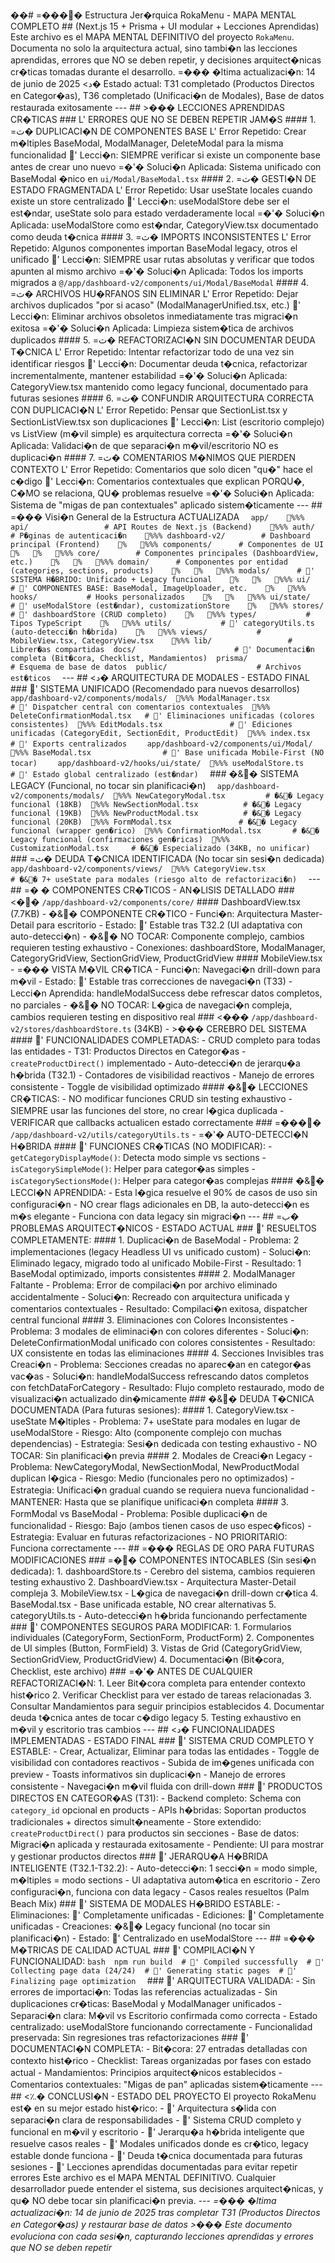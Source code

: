 ��#   =����  E s t r u c t u r a   J e r � r q u i c a   R o k a M e n u   -   M A P A   M E N T A L   C O M P L E T O  
  
 # #   ( N e x t . j s   1 5   +   P r i s m a   +   U I   m o d u l a r   +   L e c c i o n e s   A p r e n d i d a s )  
  
 E s t e   a r c h i v o   e s   e l   * * M A P A   M E N T A L   D E F I N I T I V O * *   d e l   p r o y e c t o   ` R o k a M e n u ` .   D o c u m e n t a   n o   s o l o   l a   a r q u i t e c t u r a   a c t u a l ,   s i n o   t a m b i � n   * * l a s   l e c c i o n e s   a p r e n d i d a s * * ,   * * e r r o r e s   q u e   N O   s e   d e b e n   r e p e t i r * * ,   y   * * d e c i s i o n e s   a r q u i t e c t � n i c a s   c r � t i c a s * *   t o m a d a s   d u r a n t e   e l   d e s a r r o l l o .  
  
 * * =���  � l t i m a   a c t u a l i z a c i � n : * *   1 4   d e   j u n i o   d e   2 0 2 5      
 * * <د�  E s t a d o   a c t u a l : * *   T 3 1   c o m p l e t a d o   ( P r o d u c t o s   D i r e c t o s   e n   C a t e g o r � a s ) ,   T 3 6   c o m p l e t a d o   ( U n i f i c a c i � n   d e   M o d a l e s ) ,   B a s e   d e   d a t o s   r e s t a u r a d a   e x i t o s a m e n t e  
  
 - - -  
  
 # #   >���  L E C C I O N E S   A P R E N D I D A S   C R � T I C A S  
  
 # # #   L'  * * E R R O R E S   Q U E   N O   S E   D E B E N   R E P E T I R   J A M � S * *  
  
 # # # #   * * 1 .   =ث�  D U P L I C A C I � N   D E   C O M P O N E N T E S   B A S E * *  
  
 * * L'  E r r o r   R e p e t i d o : * *   C r e a r   m � l t i p l e s   B a s e M o d a l ,   M o d a l M a n a g e r ,   D e l e t e M o d a l   p a r a   l a   m i s m a   f u n c i o n a l i d a d  
 * * '  L e c c i � n : * *   S I E M P R E   v e r i f i c a r   s i   e x i s t e   u n   c o m p o n e n t e   b a s e   a n t e s   d e   c r e a r   u n o   n u e v o  
 * * =�'�  S o l u c i � n   A p l i c a d a : * *   S i s t e m a   u n i f i c a d o   c o n   B a s e M o d a l   � n i c o   e n   ` u i / M o d a l / B a s e M o d a l . t s x `  
  
 # # # #   * * 2 .   =ث�  G E S T I � N   D E   E S T A D O   F R A G M E N T A D A * *  
  
 * * L'  E r r o r   R e p e t i d o : * *   U s a r   u s e S t a t e   l o c a l e s   c u a n d o   e x i s t e   u n   s t o r e   c e n t r a l i z a d o  
 * * '  L e c c i � n : * *   u s e M o d a l S t o r e   d e b e   s e r   e l   e s t � n d a r ,   u s e S t a t e   s o l o   p a r a   e s t a d o   v e r d a d e r a m e n t e   l o c a l  
 * * =�'�  S o l u c i � n   A p l i c a d a : * *   u s e M o d a l S t o r e   c o m o   e s t � n d a r ,   C a t e g o r y V i e w . t s x   d o c u m e n t a d o   c o m o   d e u d a   t � c n i c a  
  
 # # # #   * * 3 .   =ث�  I M P O R T S   I N C O N S I S T E N T E S * *  
  
 * * L'  E r r o r   R e p e t i d o : * *   A l g u n o s   c o m p o n e n t e s   i m p o r t a n   B a s e M o d a l   l e g a c y ,   o t r o s   e l   u n i f i c a d o  
 * * '  L e c c i � n : * *   S I E M P R E   u s a r   r u t a s   a b s o l u t a s   y   v e r i f i c a r   q u e   t o d o s   a p u n t e n   a l   m i s m o   a r c h i v o  
 * * =�'�  S o l u c i � n   A p l i c a d a : * *   T o d o s   l o s   i m p o r t s   m i g r a d o s   a   ` @ / a p p / d a s h b o a r d - v 2 / c o m p o n e n t s / u i / M o d a l / B a s e M o d a l `  
  
 # # # #   * * 4 .   =ث�  A R C H I V O S   H U � R F A N O S   S I N   E L I M I N A R * *  
  
 * * L'  E r r o r   R e p e t i d o : * *   D e j a r   a r c h i v o s   d u p l i c a d o s   " p o r   s i   a c a s o "   ( M o d a l M a n a g e r U n i f i e d . t s x ,   e t c . )  
 * * '  L e c c i � n : * *   E l i m i n a r   a r c h i v o s   o b s o l e t o s   i n m e d i a t a m e n t e   t r a s   m i g r a c i � n   e x i t o s a  
 * * =�'�  S o l u c i � n   A p l i c a d a : * *   L i m p i e z a   s i s t e m � t i c a   d e   a r c h i v o s   d u p l i c a d o s  
  
 # # # #   * * 5 .   =ث�  R E F A C T O R I Z A C I � N   S I N   D O C U M E N T A R   D E U D A   T � C N I C A * *  
  
 * * L'  E r r o r   R e p e t i d o : * *   I n t e n t a r   r e f a c t o r i z a r   t o d o   d e   u n a   v e z   s i n   i d e n t i f i c a r   r i e s g o s  
 * * '  L e c c i � n : * *   D o c u m e n t a r   d e u d a   t � c n i c a ,   r e f a c t o r i z a r   i n c r e m e n t a l m e n t e ,   m a n t e n e r   e s t a b i l i d a d  
 * * =�'�  S o l u c i � n   A p l i c a d a : * *   C a t e g o r y V i e w . t s x   m a n t e n i d o   c o m o   l e g a c y   f u n c i o n a l ,   d o c u m e n t a d o   p a r a   f u t u r a s   s e s i o n e s  
  
 # # # #   * * 6 .   =ث�  C O N F U N D I R   A R Q U I T E C T U R A   C O R R E C T A   C O N   D U P L I C A C I � N * *  
  
 * * L'  E r r o r   R e p e t i d o : * *   P e n s a r   q u e   S e c t i o n L i s t . t s x   y   S e c t i o n L i s t V i e w . t s x   s o n   d u p l i c a c i o n e s  
 * * '  L e c c i � n : * *   L i s t   ( e s c r i t o r i o   c o m p l e j o )   v s   L i s t V i e w   ( m � v i l   s i m p l e )   e s   a r q u i t e c t u r a   c o r r e c t a  
 * * =�'�  S o l u c i � n   A p l i c a d a : * *   V a l i d a c i � n   d e   q u e   s e p a r a c i � n   m � v i l / e s c r i t o r i o   N O   e s   d u p l i c a c i � n  
  
 # # # #   * * 7 .   =ث�  C O M E N T A R I O S   M � N I M O S   Q U E   P I E R D E N   C O N T E X T O * *  
  
 * * L'  E r r o r   R e p e t i d o : * *   C o m e n t a r i o s   q u e   s o l o   d i c e n   " q u � "   h a c e   e l   c � d i g o  
 * * '  L e c c i � n : * *   C o m e n t a r i o s   c o n t e x t u a l e s   q u e   e x p l i c a n   P O R Q U � ,   C � M O   s e   r e l a c i o n a ,   Q U �   p r o b l e m a s   r e s u e l v e  
 * * =�'�  S o l u c i � n   A p l i c a d a : * *   S i s t e m a   d e   " m i g a s   d e   p a n   c o n t e x t u a l e s "   a p l i c a d o   s i s t e m � t i c a m e n t e  
  
 - - -  
  
 # #   =���  V i s i � n   G e n e r a l   d e   l a   E s t r u c t u r a   A C T U A L I Z A D A  
  
 ` ` `  
 a p p /  
     % % %  a p i /                                   #   A P I   R o u t e s   d e   N e x t . j s   ( B a c k e n d )  
     % % %  a u t h /                                 #   P � g i n a s   d e   a u t e n t i c a c i � n  
     % % %  d a s h b o a r d - v 2 /                 #   D a s h b o a r d   p r i n c i p a l   ( F r o n t e n d )  
     %      % % %  c o m p o n e n t s /             #   C o m p o n e n t e s   d e   U I  
     %      %      % % %  c o r e /                 #   C o m p o n e n t e s   p r i n c i p a l e s   ( D a s h b o a r d V i e w ,   e t c . )  
     %      %      % % %  d o m a i n /             #   C o m p o n e n t e s   p o r   e n t i d a d   ( c a t e g o r i e s ,   s e c t i o n s ,   p r o d u c t s )  
     %      %      % % %  m o d a l s /             #   '  S I S T E M A   H � B R I D O :   U n i f i c a d o   +   L e g a c y   f u n c i o n a l  
     %      %      % % %  u i /                     #   '  C O M P O N E N T E S   B A S E :   B a s e M o d a l ,   I m a g e U p l o a d e r ,   e t c .  
     %      % % %  h o o k s /                       #   H o o k s   p e r s o n a l i z a d o s  
     %      %      % % %  u i / s t a t e /         #   '  u s e M o d a l S t o r e   ( e s t � n d a r ) ,   c u s t o m i z a t i o n S t o r e  
     %      % % %  s t o r e s /                     #   '  d a s h b o a r d S t o r e   ( C R U D   c o m p l e t o )  
     %      % % %  t y p e s /                       #   T i p o s   T y p e S c r i p t  
     %      % % %  u t i l s /                       #   '  c a t e g o r y U t i l s . t s   ( a u t o - d e t e c c i � n   h � b r i d a )  
     %      % % %  v i e w s /                       #   M o b i l e V i e w . t s x ,   C a t e g o r y V i e w . t s x  
     % % %  l i b /                                   #   L i b r e r � a s   c o m p a r t i d a s  
 d o c s /                                             #   '  D o c u m e n t a c i � n   c o m p l e t a   ( B i t � c o r a ,   C h e c k l i s t ,   M a n d a m i e n t o s )  
 p r i s m a /                                         #   E s q u e m a   d e   b a s e   d e   d a t o s  
 p u b l i c /                                         #   A r c h i v o s   e s t � t i c o s  
 ` ` `  
  
 - - -  
  
 # #   <د�  A R Q U I T E C T U R A   D E   M O D A L E S   -   E S T A D O   F I N A L  
  
 # # #   '  * * S I S T E M A   U N I F I C A D O   ( R e c o m e n d a d o   p a r a   n u e v o s   d e s a r r o l l o s ) * *  
  
 ` ` `  
 a p p / d a s h b o a r d - v 2 / c o m p o n e n t s / m o d a l s /  
 % % %  M o d a l M a n a g e r . t s x                             #   '  D i s p a t c h e r   c e n t r a l   c o n   c o m e n t a r i o s   c o n t e x t u a l e s  
 % % %  D e l e t e C o n f i r m a t i o n M o d a l . t s x       #   '  E l i m i n a c i o n e s   u n i f i c a d a s   ( c o l o r e s   c o n s i s t e n t e s )  
 % % %  E d i t M o d a l s . t s x                               #   '  E d i c i o n e s   u n i f i c a d a s   ( C a t e g o r y E d i t ,   S e c t i o n E d i t ,   P r o d u c t E d i t )  
 % % %  i n d e x . t s x                                         #   '  E x p o r t s   c e n t r a l i z a d o s  
 ` ` `  
  
 ` ` `  
 a p p / d a s h b o a r d - v 2 / c o m p o n e n t s / u i / M o d a l /  
 % % %  B a s e M o d a l . t s x                                 #   '  B a s e   u n i f i c a d a   M o b i l e - F i r s t   ( N O   t o c a r )  
 ` ` `  
  
 ` ` `  
 a p p / d a s h b o a r d - v 2 / h o o k s / u i / s t a t e /  
 % % %  u s e M o d a l S t o r e . t s                           #   '  E s t a d o   g l o b a l   c e n t r a l i z a d o   ( e s t � n d a r )  
 ` ` `  
  
 # # #   �&�  * * S I S T E M A   L E G A C Y   ( F u n c i o n a l ,   n o   t o c a r   s i n   p l a n i f i c a c i � n ) * *  
  
 ` ` `  
 a p p / d a s h b o a r d - v 2 / c o m p o n e n t s / m o d a l s /  
 % % %  N e w C a t e g o r y M o d a l . t s x                   #   �&�  L e g a c y   f u n c i o n a l   ( 1 8 K B )  
 % % %  N e w S e c t i o n M o d a l . t s x                     #   �&�  L e g a c y   f u n c i o n a l   ( 1 9 K B )  
 % % %  N e w P r o d u c t M o d a l . t s x                     #   �&�  L e g a c y   f u n c i o n a l   ( 2 0 K B )  
 % % %  F o r m M o d a l . t s x                               #   �&�  L e g a c y   f u n c i o n a l   ( w r a p p e r   g e n � r i c o )  
 % % %  C o n f i r m a t i o n M o d a l . t s x               #   �&�  L e g a c y   f u n c i o n a l   ( c o n f i r m a c i o n e s   g e n � r i c a s )  
 % % %  C u s t o m i z a t i o n M o d a l . t s x           #   �&�  E s p e c i a l i z a d o   ( 3 4 K B ,   n o   u n i f i c a r )  
 ` ` `  
  
 # # #   =ث�  * * D E U D A   T � C N I C A   I D E N T I F I C A D A   ( N o   t o c a r   s i n   s e s i � n   d e d i c a d a ) * *  
  
 ` ` `  
 a p p / d a s h b o a r d - v 2 / c o m p o n e n t s / v i e w s /  
 % % %  C a t e g o r y V i e w . t s x                           #   �&�  7 +   u s e S t a t e   p a r a   m o d a l e s   ( r i e s g o   a l t o   d e   r e f a c t o r i z a c i � n )  
 ` ` `  
  
 - - -  
  
 # #   =��  C O M P O N E N T E S   C R � T I C O S   -   A N � L I S I S   D E T A L L A D O  
  
 # # #   <��  ` / a p p / d a s h b o a r d - v 2 / c o m p o n e n t s / c o r e / `  
  
 # # # #   * * D a s h b o a r d V i e w . t s x * *   ( 7 . 7 K B )   -   �&�  C O M P O N E N T E   C R � T I C O  
  
 -   * * F u n c i � n : * *   A r q u i t e c t u r a   M a s t e r - D e t a i l   p a r a   e s c r i t o r i o  
 -   * * E s t a d o : * *   '  E s t a b l e   t r a s   T 3 2 . 2   ( U I   a d a p t a t i v a   c o n   a u t o - d e t e c c i � n )  
 -   * * �&�  N O   T O C A R : * *   C o m p o n e n t e   c o m p l e j o ,   c a m b i o s   r e q u i e r e n   t e s t i n g   e x h a u s t i v o  
 -   * * C o n e x i o n e s : * *   d a s h b o a r d S t o r e ,   M o d a l M a n a g e r ,   C a t e g o r y G r i d V i e w ,   S e c t i o n G r i d V i e w ,   P r o d u c t G r i d V i e w  
  
 # # # #   * * M o b i l e V i e w . t s x * *   -   =���  V I S T A   M � V I L   C R � T I C A  
  
 -   * * F u n c i � n : * *   N a v e g a c i � n   d r i l l - d o w n   p a r a   m � v i l  
 -   * * E s t a d o : * *   '  E s t a b l e   t r a s   c o r r e c c i o n e s   d e   n a v e g a c i � n   ( T 3 3 )  
 -   * * L e c c i � n   A p r e n d i d a : * *   h a n d l e M o d a l S u c c e s s   d e b e   r e f r e s c a r   d a t o s   c o m p l e t o s ,   n o   p a r c i a l e s  
 -   * * �&�  N O   T O C A R : * *   L � g i c a   d e   n a v e g a c i � n   c o m p l e j a ,   c a m b i o s   r e q u i e r e n   t e s t i n g   e n   d i s p o s i t i v o   r e a l  
  
 # # #   <���  ` / a p p / d a s h b o a r d - v 2 / s t o r e s / d a s h b o a r d S t o r e . t s `   ( 3 4 K B )   -   >���  C E R E B R O   D E L   S I S T E M A  
  
 # # # #   * * '  F U N C I O N A L I D A D E S   C O M P L E T A D A S : * *  
  
 -   C R U D   c o m p l e t o   p a r a   t o d a s   l a s   e n t i d a d e s  
 -   * * T 3 1 :   P r o d u c t o s   D i r e c t o s   e n   C a t e g o r � a s * *   -   ` c r e a t e P r o d u c t D i r e c t ( ) `   i m p l e m e n t a d o  
 -   A u t o - d e t e c c i � n   d e   j e r a r q u � a   h � b r i d a   ( T 3 2 . 1 )  
 -   C o n t a d o r e s   d e   v i s i b i l i d a d   r e a c t i v o s  
 -   M a n e j o   d e   e r r o r e s   c o n s i s t e n t e  
 -   T o g g l e   d e   v i s i b i l i d a d   o p t i m i z a d o  
  
 # # # #   * * �&�  L E C C I O N E S   C R � T I C A S : * *  
  
 -   * * N O   m o d i f i c a r * *   f u n c i o n e s   C R U D   s i n   t e s t i n g   e x h a u s t i v o  
 -   * * S I E M P R E * *   u s a r   l a s   f u n c i o n e s   d e l   s t o r e ,   n o   c r e a r   l � g i c a   d u p l i c a d a  
 -   * * V E R I F I C A R * *   q u e   c a l l b a c k s   a c t u a l i c e n   e s t a d o   c o r r e c t a m e n t e  
  
 # # #   =����  ` / a p p / d a s h b o a r d - v 2 / u t i l s / c a t e g o r y U t i l s . t s `   -   =�'�  A U T O - D E T E C C I � N   H � B R I D A  
  
 # # # #   * * '  F U N C I O N E S   C R � T I C A S   ( N O   M O D I F I C A R ) : * *  
  
 -   ` g e t C a t e g o r y D i s p l a y M o d e ( ) ` :   D e t e c t a   m o d o   s i m p l e   v s   s e c t i o n s  
 -   ` i s C a t e g o r y S i m p l e M o d e ( ) ` :   H e l p e r   p a r a   c a t e g o r � a s   s i m p l e s  
 -   ` i s C a t e g o r y S e c t i o n s M o d e ( ) ` :   H e l p e r   p a r a   c a t e g o r � a s   c o m p l e j a s  
  
 # # # #   * * �&�  L E C C I � N   A P R E N D I D A : * *  
  
 -   E s t a   l � g i c a   r e s u e l v e   e l   9 0 %   d e   c a s o s   d e   u s o   s i n   c o n f i g u r a c i � n  
 -   N O   c r e a r   f l a g s   a d i c i o n a l e s   e n   D B ,   l a   a u t o - d e t e c c i � n   e s   m � s   e l e g a n t e  
 -   F u n c i o n a   c o n   d a t a   l e g a c y   s i n   m i g r a c i � n  
  
 - - -  
  
 # #   =ب�  P R O B L E M A S   A R Q U I T E C T � N I C O S   -   E S T A D O   A C T U A L  
  
 # # #   '  * * R E S U E L T O S   C O M P L E T A M E N T E : * *  
  
 # # # #   * * 1 .   D u p l i c a c i � n   d e   B a s e M o d a l * *  
  
 -   * * P r o b l e m a : * *   2   i m p l e m e n t a c i o n e s   ( l e g a c y   H e a d l e s s   U I   v s   u n i f i c a d o   c u s t o m )  
 -   * * S o l u c i � n : * *   E l i m i n a d o   l e g a c y ,   m i g r a d o   t o d o   a l   u n i f i c a d o   M o b i l e - F i r s t  
 -   * * R e s u l t a d o : * *   1   B a s e M o d a l   o p t i m i z a d o ,   i m p o r t s   c o n s i s t e n t e s  
  
 # # # #   * * 2 .   M o d a l M a n a g e r   F a l t a n t e * *  
  
 -   * * P r o b l e m a : * *   E r r o r   d e   c o m p i l a c i � n   p o r   a r c h i v o   e l i m i n a d o   a c c i d e n t a l m e n t e  
 -   * * S o l u c i � n : * *   R e c r e a d o   c o n   a r q u i t e c t u r a   u n i f i c a d a   y   c o m e n t a r i o s   c o n t e x t u a l e s  
 -   * * R e s u l t a d o : * *   C o m p i l a c i � n   e x i t o s a ,   d i s p a t c h e r   c e n t r a l   f u n c i o n a l  
  
 # # # #   * * 3 .   E l i m i n a c i o n e s   c o n   C o l o r e s   I n c o n s i s t e n t e s * *  
  
 -   * * P r o b l e m a : * *   3   m o d a l e s   d e   e l i m i n a c i � n   c o n   c o l o r e s   d i f e r e n t e s  
 -   * * S o l u c i � n : * *   D e l e t e C o n f i r m a t i o n M o d a l   u n i f i c a d o   c o n   c o l o r e s   c o n s i s t e n t e s  
 -   * * R e s u l t a d o : * *   U X   c o n s i s t e n t e   e n   t o d a s   l a s   e l i m i n a c i o n e s  
  
 # # # #   * * 4 .   S e c c i o n e s   I n v i s i b l e s   t r a s   C r e a c i � n * *  
  
 -   * * P r o b l e m a : * *   S e c c i o n e s   c r e a d a s   n o   a p a r e c � a n   e n   c a t e g o r � a s   v a c � a s  
 -   * * S o l u c i � n : * *   h a n d l e M o d a l S u c c e s s   r e f r e s c a n d o   d a t o s   c o m p l e t o s   c o n   f e t c h D a t a F o r C a t e g o r y  
 -   * * R e s u l t a d o : * *   F l u j o   c o m p l e t o   r e s t a u r a d o ,   m o d o   d e   v i s u a l i z a c i � n   a c t u a l i z a d o   d i n � m i c a m e n t e  
  
 # # #   �&�  * * D E U D A   T � C N I C A   D O C U M E N T A D A   ( P a r a   f u t u r a s   s e s i o n e s ) : * *  
  
 # # # #   * * 1 .   C a t e g o r y V i e w . t s x   -   u s e S t a t e   M � l t i p l e s * *  
  
 -   * * P r o b l e m a : * *   7 +   u s e S t a t e   p a r a   m o d a l e s   e n   l u g a r   d e   u s e M o d a l S t o r e  
 -   * * R i e s g o : * *   A l t o   ( c o m p o n e n t e   c o m p l e j o   c o n   m u c h a s   d e p e n d e n c i a s )  
 -   * * E s t r a t e g i a : * *   S e s i � n   d e d i c a d a   c o n   t e s t i n g   e x h a u s t i v o  
 -   * * N O   T O C A R : * *   S i n   p l a n i f i c a c i � n   p r e v i a  
  
 # # # #   * * 2 .   M o d a l e s   d e   C r e a c i � n   L e g a c y * *  
  
 -   * * P r o b l e m a : * *   N e w C a t e g o r y M o d a l ,   N e w S e c t i o n M o d a l ,   N e w P r o d u c t M o d a l   d u p l i c a n   l � g i c a  
 -   * * R i e s g o : * *   M e d i o   ( f u n c i o n a l e s   p e r o   n o   o p t i m i z a d o s )  
 -   * * E s t r a t e g i a : * *   U n i f i c a c i � n   g r a d u a l   c u a n d o   s e   r e q u i e r a   n u e v a   f u n c i o n a l i d a d  
 -   * * M A N T E N E R : * *   H a s t a   q u e   s e   p l a n i f i q u e   u n i f i c a c i � n   c o m p l e t a  
  
 # # # #   * * 3 .   F o r m M o d a l   v s   B a s e M o d a l * *  
  
 -   * * P r o b l e m a : * *   P o s i b l e   d u p l i c a c i � n   d e   f u n c i o n a l i d a d  
 -   * * R i e s g o : * *   B a j o   ( a m b o s   t i e n e n   c a s o s   d e   u s o   e s p e c � f i c o s )  
 -   * * E s t r a t e g i a : * *   E v a l u a r   e n   f u t u r a s   r e f a c t o r i z a c i o n e s  
 -   * * N O   P R I O R I T A R I O : * *   F u n c i o n a   c o r r e c t a m e n t e  
  
 - - -  
  
 # #   =���  R E G L A S   D E   O R O   P A R A   F U T U R A S   M O D I F I C A C I O N E S  
  
 # # #   =��  * * C O M P O N E N T E S   I N T O C A B L E S   ( S i n   s e s i � n   d e d i c a d a ) : * *  
  
 1 .   * * d a s h b o a r d S t o r e . t s * *   -   C e r e b r o   d e l   s i s t e m a ,   c a m b i o s   r e q u i e r e n   t e s t i n g   e x h a u s t i v o  
 2 .   * * D a s h b o a r d V i e w . t s x * *   -   A r q u i t e c t u r a   M a s t e r - D e t a i l   c o m p l e j a  
 3 .   * * M o b i l e V i e w . t s x * *   -   L � g i c a   d e   n a v e g a c i � n   d r i l l - d o w n   c r � t i c a  
 4 .   * * B a s e M o d a l . t s x * *   -   B a s e   u n i f i c a d a   e s t a b l e ,   N O   c r e a r   a l t e r n a t i v a s  
 5 .   * * c a t e g o r y U t i l s . t s * *   -   A u t o - d e t e c c i � n   h � b r i d a   f u n c i o n a n d o   p e r f e c t a m e n t e  
  
 # # #   '  * * C O M P O N E N T E S   S E G U R O S   P A R A   M O D I F I C A R : * *  
  
 1 .   * * F o r m u l a r i o s   i n d i v i d u a l e s * *   ( C a t e g o r y F o r m ,   S e c t i o n F o r m ,   P r o d u c t F o r m )  
 2 .   * * C o m p o n e n t e s   d e   U I   s i m p l e s * *   ( B u t t o n ,   F o r m F i e l d )  
 3 .   * * V i s t a s   d e   G r i d * *   ( C a t e g o r y G r i d V i e w ,   S e c t i o n G r i d V i e w ,   P r o d u c t G r i d V i e w )  
 4 .   * * D o c u m e n t a c i � n * *   ( B i t � c o r a ,   C h e c k l i s t ,   e s t e   a r c h i v o )  
  
 # # #   =�'�  * * A N T E S   D E   C U A L Q U I E R   R E F A C T O R I Z A C I � N : * *  
  
 1 .   * * L e e r   B i t � c o r a   c o m p l e t a * *   p a r a   e n t e n d e r   c o n t e x t o   h i s t � r i c o  
 2 .   * * V e r i f i c a r   C h e c k l i s t * *   p a r a   v e r   e s t a d o   d e   t a r e a s   r e l a c i o n a d a s  
 3 .   * * C o n s u l t a r   M a n d a m i e n t o s * *   p a r a   s e g u i r   p r i n c i p i o s   e s t a b l e c i d o s  
 4 .   * * D o c u m e n t a r   d e u d a   t � c n i c a * *   a n t e s   d e   t o c a r   c � d i g o   l e g a c y  
 5 .   * * T e s t i n g   e x h a u s t i v o * *   e n   m � v i l   y   e s c r i t o r i o   t r a s   c a m b i o s  
  
 - - -  
  
 # #   <د�  F U N C I O N A L I D A D E S   I M P L E M E N T A D A S   -   E S T A D O   F I N A L  
  
 # # #   '  * * S I S T E M A   C R U D   C O M P L E T O   Y   E S T A B L E : * *  
  
 -   C r e a r ,   A c t u a l i z a r ,   E l i m i n a r   p a r a   t o d a s   l a s   e n t i d a d e s  
 -   T o g g l e   d e   v i s i b i l i d a d   c o n   c o n t a d o r e s   r e a c t i v o s  
 -   S u b i d a   d e   i m � g e n e s   u n i f i c a d a   c o n   p r e v i e w  
 -   T o a s t s   i n f o r m a t i v o s   s i n   d u p l i c a c i � n  
 -   M a n e j o   d e   e r r o r e s   c o n s i s t e n t e  
 -   N a v e g a c i � n   m � v i l   f l u i d a   c o n   d r i l l - d o w n  
  
 # # #   '  * * P R O D U C T O S   D I R E C T O S   E N   C A T E G O R � A S   ( T 3 1 ) : * *  
  
 -   * * B a c k e n d   c o m p l e t o : * *   S c h e m a   c o n   ` c a t e g o r y _ i d `   o p c i o n a l   e n   p r o d u c t s  
 -   * * A P I s   h � b r i d a s : * *   S o p o r t a n   p r o d u c t o s   t r a d i c i o n a l e s   +   d i r e c t o s   s i m u l t � n e a m e n t e  
 -   * * S t o r e   e x t e n d i d o : * *   ` c r e a t e P r o d u c t D i r e c t ( ) `   p a r a   p r o d u c t o s   s i n   s e c c i o n e s  
 -   * * B a s e   d e   d a t o s : * *   M i g r a c i � n   a p l i c a d a   y   r e s t a u r a d a   e x i t o s a m e n t e  
 -   * * P e n d i e n t e : * *   U I   p a r a   m o s t r a r   y   g e s t i o n a r   p r o d u c t o s   d i r e c t o s  
  
 # # #   '  * * J E R A R Q U � A   H � B R I D A   I N T E L I G E N T E   ( T 3 2 . 1 - T 3 2 . 2 ) : * *  
  
 -   A u t o - d e t e c c i � n :   1   s e c c i � n   =   m o d o   s i m p l e ,   m � l t i p l e s   =   m o d o   s e c t i o n s  
 -   U I   a d a p t a t i v a   a u t o m � t i c a   e n   e s c r i t o r i o  
 -   Z e r o   c o n f i g u r a c i � n ,   f u n c i o n a   c o n   d a t a   l e g a c y  
 -   C a s o s   r e a l e s   r e s u e l t o s   ( P a l m   B e a c h   M i x )  
  
 # # #   '  * * S I S T E M A   D E   M O D A L E S   H � B R I D O   E S T A B L E : * *  
  
 -   E l i m i n a c i o n e s :   '  C o m p l e t a m e n t e   u n i f i c a d a s  
 -   E d i c i o n e s :   '  C o m p l e t a m e n t e   u n i f i c a d a s  
 -   C r e a c i o n e s :   �&�  L e g a c y   f u n c i o n a l   ( n o   t o c a r   s i n   p l a n i f i c a c i � n )  
 -   E s t a d o :   '  C e n t r a l i z a d o   e n   u s e M o d a l S t o r e  
  
 - - -  
  
 # #   =���  M � T R I C A S   D E   C A L I D A D   A C T U A L  
  
 # # #   '  * * C O M P I L A C I � N   Y   F U N C I O N A L I D A D : * *  
  
 ` ` ` b a s h  
 n p m   r u n   b u i l d  
 #   '  C o m p i l e d   s u c c e s s f u l l y  
 #   '  C o l l e c t i n g   p a g e   d a t a   ( 2 4 / 2 4 )  
 #   '  G e n e r a t i n g   s t a t i c   p a g e s  
 #   '  F i n a l i z i n g   p a g e   o p t i m i z a t i o n  
 ` ` `  
  
 # # #   '  * * A R Q U I T E C T U R A   V A L I D A D A : * *  
  
 -   * * S i n   e r r o r e s   d e   i m p o r t a c i � n : * *   T o d a s   l a s   r e f e r e n c i a s   a c t u a l i z a d a s  
 -   * * S i n   d u p l i c a c i o n e s   c r � t i c a s : * *   B a s e M o d a l   y   M o d a l M a n a g e r   u n i f i c a d o s  
 -   * * S e p a r a c i � n   c l a r a : * *   M � v i l   v s   E s c r i t o r i o   c o n f i r m a d a   c o m o   c o r r e c t a  
 -   * * E s t a d o   c e n t r a l i z a d o : * *   u s e M o d a l S t o r e   f u n c i o n a n d o   c o r r e c t a m e n t e  
 -   * * F u n c i o n a l i d a d   p r e s e r v a d a : * *   S i n   r e g r e s i o n e s   t r a s   r e f a c t o r i z a c i o n e s  
  
 # # #   '  * * D O C U M E N T A C I � N   C O M P L E T A : * *  
  
 -   * * B i t � c o r a : * *   2 7   e n t r a d a s   d e t a l l a d a s   c o n   c o n t e x t o   h i s t � r i c o  
 -   * * C h e c k l i s t : * *   T a r e a s   o r g a n i z a d a s   p o r   f a s e s   c o n   e s t a d o   a c t u a l  
 -   * * M a n d a m i e n t o s : * *   P r i n c i p i o s   a r q u i t e c t � n i c o s   e s t a b l e c i d o s  
 -   * * C o m e n t a r i o s   c o n t e x t u a l e s : * *   " M i g a s   d e   p a n "   a p l i c a d a s   s i s t e m � t i c a m e n t e  
  
 - - -  
  
 # #   <؉�  C O N C L U S I � N   -   E S T A D O   D E L   P R O Y E C T O  
  
 * * E l   p r o y e c t o   R o k a M e n u   e s t �   e n   s u   m e j o r   e s t a d o   h i s t � r i c o : * *  
  
 -   '  * * A r q u i t e c t u r a   s � l i d a * *   c o n   s e p a r a c i � n   c l a r a   d e   r e s p o n s a b i l i d a d e s  
 -   '  * * S i s t e m a   C R U D   c o m p l e t o * *   y   f u n c i o n a l   e n   m � v i l   y   e s c r i t o r i o  
 -   '  * * J e r a r q u � a   h � b r i d a   i n t e l i g e n t e * *   q u e   r e s u e l v e   c a s o s   r e a l e s  
 -   '  * * M o d a l e s   u n i f i c a d o s * *   d o n d e   e s   c r � t i c o ,   l e g a c y   e s t a b l e   d o n d e   f u n c i o n a  
 -   '  * * D e u d a   t � c n i c a   d o c u m e n t a d a * *   p a r a   f u t u r a s   s e s i o n e s  
 -   '  * * L e c c i o n e s   a p r e n d i d a s * *   d o c u m e n t a d a s   p a r a   e v i t a r   r e p e t i r   e r r o r e s  
  
 * * E s t e   a r c h i v o   e s   e l   M A P A   M E N T A L   D E F I N I T I V O . * *   C u a l q u i e r   d e s a r r o l l a d o r   p u e d e   e n t e n d e r   e l   s i s t e m a ,   s u s   d e c i s i o n e s   a r q u i t e c t � n i c a s ,   y   q u �   N O   d e b e   t o c a r   s i n   p l a n i f i c a c i � n   p r e v i a .  
  
 - - -  
  
 _ =���  � l t i m a   a c t u a l i z a c i � n :   1 4   d e   j u n i o   d e   2 0 2 5   t r a s   c o m p l e t a r   T 3 1   ( P r o d u c t o s   D i r e c t o s   e n   C a t e g o r � a s )   y   r e s t a u r a r   b a s e   d e   d a t o s _      
 _ >���  E s t e   d o c u m e n t o   e v o l u c i o n a   c o n   c a d a   s e s i � n ,   c a p t u r a n d o   l e c c i o n e s   a p r e n d i d a s   y   e r r o r e s   q u e   N O   s e   d e b e n   r e p e t i r _  
 